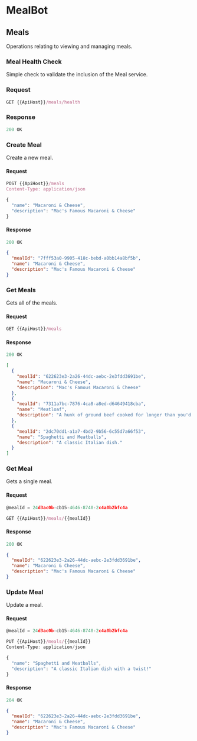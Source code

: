 # MealBot

## Meals
Operations relating to viewing and managing meals.

### Meal Health Check
Simple check to validate the inclusion of the Meal service.

### Request
```js
GET {{ApiHost}}/meals/health
```

### Response

```js
200 OK
```

### Create Meal
Create a new meal.

#### Request
```js
POST {{ApiHost}}/meals
Content-Type: application/json

{
  "name": "Macaroni & Cheese",
  "description": "Mac's Famous Macaroni & Cheese"
}
```

#### Response

```js
200 OK
```

```json
{
  "mealId": "7fff53a0-9905-418c-bebd-a0bb14a8bf5b",
  "name": "Macaroni & Cheese",
  "description": "Mac's Famous Macaroni & Cheese"
}
```

### Get Meals
Gets all of the meals.

#### Request
```js
GET {{ApiHost}}/meals
```

#### Response
```js
200 OK
```

```json
[
  {
    "mealId": "622623e3-2a26-44dc-aebc-2e3fdd3691be",
    "name": "Macaroni & Cheese",
    "description": "Mac's Famous Macaroni & Cheese"
  },
  {
    "mealId": "7311a7bc-7876-4ca8-a8ed-d64649418cba",
    "name": "Meatloaf",
    "description": "A hunk of ground beef cooked for longer than you'd expect."
  },
  {
    "mealId": "2dc70dd1-a1a7-4bd2-9b56-6c55d7a66f53",
    "name": "Spaghetti and Meatballs",
    "description": "A classic Italian dish."
  }
]
```

### Get Meal
Gets a single meal.

#### Request
```js
@mealId = 24d3ac0b-cb15-4646-8740-2c4a8b2bfc4a

GET {{ApiHost}}/meals/{{mealId}}
```

#### Response
```js
200 OK
```

```json
{
  "mealId": "622623e3-2a26-44dc-aebc-2e3fdd3691be",
  "name": "Macaroni & Cheese",
  "description": "Mac's Famous Macaroni & Cheese"
}
```

### Update Meal
Update a meal.

#### Request
```js
@mealId = 24d3ac0b-cb15-4646-8740-2c4a8b2bfc4a

PUT {{ApiHost}}/meals/{{mealId}}
Content-Type: application/json

{
  "name": "Spaghetti and Meatballs",
  "description": "A classic Italian dish with a twist!"
}
```

#### Response
```js
204 OK
```

```json
{
  "mealId": "622623e3-2a26-44dc-aebc-2e3fdd3691be",
  "name": "Macaroni & Cheese",
  "description": "Mac's Famous Macaroni & Cheese"
}
```
